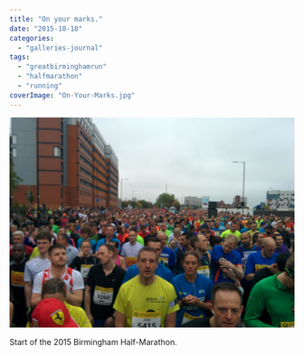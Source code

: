 ```yaml
---
title: "On your marks."
date: "2015-10-18"
categories: 
  - "galleries-journal"
tags: 
  - "greatbirminghamrun"
  - "halfmarathon"
  - "running"
coverImage: "On-Your-Marks.jpg"
---
```


[![](images/On-Your-Marks.jpg)](https://davidpeach.co.uk/wp-content/uploads/2023/05/On-Your-Marks.jpg)

Start of the 2015 Birmingham Half-Marathon.
